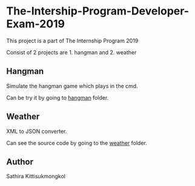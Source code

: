 # The-Intership-Program-Developer-Exam-2019

This project is a part of The Internship Program 2019

Consist of 2 projects are 1. hangman and 2. weather

## Hangman

Simulate the hangman game which plays in the cmd.

Can be try it by going to [hangman](https://github.com/nongjamie/The-Internship-Program-Developer-Exam-2019/tree/master/hangman) folder.

## Weather

XML to JSON converter.

Can see the source code by going to the [weather](https://github.com/nongjamie/The-Internship-Program-Developer-Exam-2019/tree/master/weather) folder.

## Author

Sathira Kittisukmongkol
